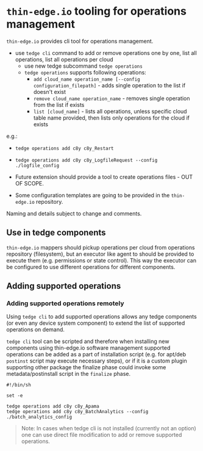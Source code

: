 # `thin-edge.io` tooling for operations management

`thin-edge.io` provides cli tool for operations management.

* use `tedge cli` command to add or remove operations one by one, list all operations, list all operations per cloud
  * use new tedge subcommand `tedge operations`
  * `tedge operations` supports following operations:
    * `add cloud_name operation_name [--config configuration_filepath]` - adds single operation to the list if doesn't exist
    * `remove cloud_name operation_name` - removes single operation from the list if exists
    * `list [cloud_name]` - lists all operations, unless specific cloud table name provided, then lists only operations for the cloud if exists

e.g.:

* `tedge operations add c8y c8y_Restart`
* `tedge operations add c8y c8y_LogfileRequest --config ./logfile_config`

* Future extension should provide a tool to create operations files - OUT OF SCOPE.
* Some configuration templates are going to be provided in the `thin-edge.io` repository.

Naming and details subject to change and comments.

## Use in tedge components

`thin-edge.io` mappers should pickup operations per cloud from operations repository (filesystem),
but an executor like agent to should be provided to execute them (e.g. permissions or state control).
This way the executor can be configured to use different operations for different components.


## Adding supported operations

### Adding supported operations remotely

Using `tedge cli` to add supported operations allows any tedge components (or even any device system component) to extend the list of supported operations on demand.

`tedge cli` tool can be scripted and therefore when installing new components using thin-edge.io software management supported operations can be added as a part of installation script (e.g. for apt/deb `postinst` script may execute necessary steps), or if it is a custom plugin supporting other package the finalize phase could invoke some metadata/postinstall script in the `finalize` phase.


```shell
#!/bin/sh

set -e

tedge operations add c8y c8y_Apama
tedge operations add c8y c8y_BatchAnalytics --config ./batch_analytics_config
```

> Note: In cases when tedge cli is not installed (currently not an option) one can use direct file modification to add or remove supported operations.
